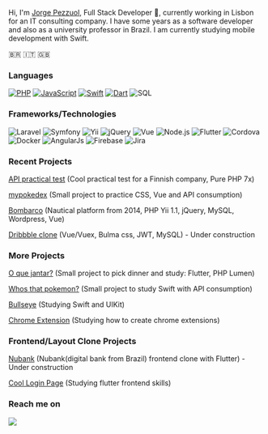 Hi, I'm [Jorge Pezzuol](https://www.linkedin.com/in/jorge-pezzuol/), Full Stack Developer 🚀, currently working in Lisbon for an IT consulting company. I have some years as a software developer and also as a university professor in Brazil. I am currently studying mobile development with Swift.

🇧🇷 :it: :uk:

### Languages

[![PHP](https://img.shields.io/badge/-PHP-fff?&logo=php&logoColor=336791)](https://github.com/jorgepezzuol?tab=repositories&q=&type=&language=php)
[![JavaScript](https://img.shields.io/badge/-JavaScript-fff?&logo=JavaScript&logoColor=ddc508)](https://github.com/jorgepezzuol?tab=repositories&q=&type=&language=javascript)
[![Swift](https://img.shields.io/badge/-Swift-fff?&logo=Swift)](https://github.com/jorgepezzuol?tab=repositories&q=&type=&language=swift)
[![Dart](https://img.shields.io/badge/-Dart-fff?&logo=Dart&logoColor=336791)](https://github.com/jorgepezzuol?tab=repositories&q=&type=&language=Dart)
![SQL](https://img.shields.io/badge/-SQL-fff?&logo=MySQL&logoColor=336791)

### Frameworks/Technologies

![Laravel](https://img.shields.io/badge/-Laravel-fff?&logo=Laravel)
![Symfony](https://img.shields.io/badge/-Symfony-fff?&logo=Symfony&logoColor=black)
![Yii](https://img.shields.io/badge/-Yii-fff?&logo=Yii)
![jQuery](https://img.shields.io/badge/-jQuery-fff?&logo=jQuery&logoColor=336791)
![Vue](https://img.shields.io/badge/-VueJs-fff?&logo=VueJs)
![Node.js](https://img.shields.io/badge/-Node.js-fff?&logo=node.js)
![Flutter](https://img.shields.io/badge/-Flutter-fff?&logo=Flutter&logoColor=0052CC)
![Cordova](https://img.shields.io/badge/-Cordova-fff?&logo=Cordova)
![Docker](https://img.shields.io/badge/-Docker-fff?&logo=Docker)
![AngularJs](https://img.shields.io/badge/-AngularJs-fff?&logo=AngularJs&logoColor=red)
![Firebase](https://img.shields.io/badge/-Firebase-fff?&logo=firebase)
![Jira](https://img.shields.io/badge/-Jira-fff?&logo=jira-software&logoColor=0052CC)


### Recent Projects

<a href="https://github.com/JorgePezzuol/api-test" target="_blank">API practical test</a> (Cool practical test for a Finnish company, Pure PHP 7x)

[mypokedex](https://mypokedex-jorge.netlify.app) (Small project to practice CSS, Vue and API consumption)

[Bombarco](https://www.bombarco.com.br) (Nautical platform from 2014, PHP Yii 1.1, jQuery, MySQL, Wordpress, Vue)

[Dribbble clone](https://github.com/JorgePezzuol/dribbble_clone) (Vue/Vuex, Bulma css, JWT, MySQL) - Under construction


### More Projects

[O que jantar?](https://github.com/JorgePezzuol/oquevoujantar-app) (Small project to pick dinner and study: Flutter, PHP Lumen)

[Whos that pokemon?](https://github.com/JorgePezzuol/whosthatpokemon) (Small project to study Swift with API consumption)

[Bullseye](https://github.com/JorgePezzuol/studying-ios-bullseye) (Studying Swift and UIKit)

[Chrome Extension](https://github.com/JorgePezzuol/chrome-extension-ops) (Studying how to create chrome extensions)


### Frontend/Layout Clone Projects

[Nubank](https://github.com/JorgePezzuol/nubank-flutter) (Nubank(digital bank from Brazil) frontend clone with Flutter) - Under construction

[Cool Login Page](https://github.com/JorgePezzuol/flutter-login-page) (Studying flutter frontend skills)



### Reach me on

<p>
  <a target="_blank"href="https://www.linkedin.com/in/jorge-pezzuol/"><img src="https://img.shields.io/badge/linkedin-%230077B5.svg?&style=for-the-badge&logo=linkedin&logoColor=white" /></a>&nbsp;&nbsp;&nbsp;&nbsp;
</p>



